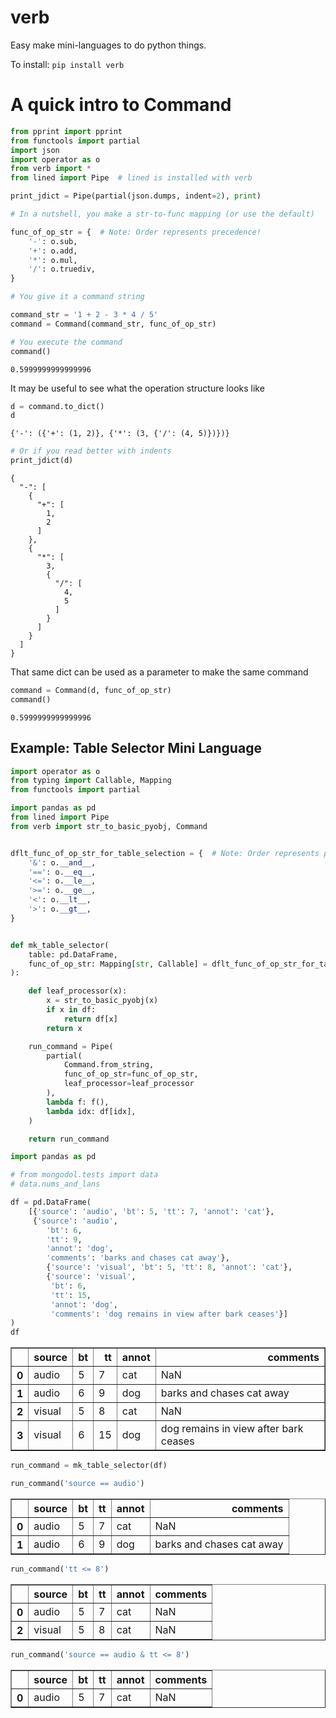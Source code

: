# verb
Easy make mini-languages to do python things.


To install:	```pip install verb```



# A quick intro to Command


```python
from pprint import pprint
from functools import partial
import json
import operator as o
from verb import *
from lined import Pipe  # lined is installed with verb

print_jdict = Pipe(partial(json.dumps, indent=2), print)
```


```python
# In a nutshell, you make a str-to-func mapping (or use the default)

func_of_op_str = {  # Note: Order represents precedence!
    '-': o.sub,
    '+': o.add,
    '*': o.mul,
    '/': o.truediv,
}

# You give it a command string

command_str = '1 + 2 - 3 * 4 / 5'
command = Command(command_str, func_of_op_str)

# You execute the command
command()
```




    0.5999999999999996



It may be useful to see what the operation structure looks like


```python
d = command.to_dict()
d
```




    {'-': ({'+': (1, 2)}, {'*': (3, {'/': (4, 5)})})}




```python
# Or if you read better with indents
print_jdict(d)
```

    {
      "-": [
        {
          "+": [
            1,
            2
          ]
        },
        {
          "*": [
            3,
            {
              "/": [
                4,
                5
              ]
            }
          ]
        }
      ]
    }


That same dict can be used as a parameter to make the same command


```python
command = Command(d, func_of_op_str)
command()
```




    0.5999999999999996



## Example: Table Selector Mini Language


```python
import operator as o
from typing import Callable, Mapping
from functools import partial

import pandas as pd
from lined import Pipe
from verb import str_to_basic_pyobj, Command


dflt_func_of_op_str_for_table_selection = {  # Note: Order represents precedence!
    '&': o.__and__,
    '==': o.__eq__,
    '<=': o.__le__,
    '>=': o.__ge__,
    '<': o.__lt__,
    '>': o.__gt__,
}


def mk_table_selector(
    table: pd.DataFrame,
    func_of_op_str: Mapping[str, Callable] = dflt_func_of_op_str_for_table_selection
):

    def leaf_processor(x):
        x = str_to_basic_pyobj(x)
        if x in df:
            return df[x]
        return x

    run_command = Pipe(
        partial(
            Command.from_string,
            func_of_op_str=func_of_op_str,
            leaf_processor=leaf_processor
        ),
        lambda f: f(),
        lambda idx: df[idx],
    )

    return run_command
```


```python
import pandas as pd

# from mongodol.tests import data
# data.nums_and_lans

df = pd.DataFrame(
    [{'source': 'audio', 'bt': 5, 'tt': 7, 'annot': 'cat'},
     {'source': 'audio',
        'bt': 6,
        'tt': 9,
        'annot': 'dog',
        'comments': 'barks and chases cat away'},
        {'source': 'visual', 'bt': 5, 'tt': 8, 'annot': 'cat'},
        {'source': 'visual',
         'bt': 6,
         'tt': 15,
         'annot': 'dog',
         'comments': 'dog remains in view after bark ceases'}]
)
df
```




<div>
<style scoped>
    .dataframe tbody tr th:only-of-type {
        vertical-align: middle;
    }

    .dataframe tbody tr th {
        vertical-align: top;
    }

    .dataframe thead th {
        text-align: right;
    }
</style>
<table border="1" class="dataframe">
  <thead>
    <tr style="text-align: right;">
      <th></th>
      <th>source</th>
      <th>bt</th>
      <th>tt</th>
      <th>annot</th>
      <th>comments</th>
    </tr>
  </thead>
  <tbody>
    <tr>
      <th>0</th>
      <td>audio</td>
      <td>5</td>
      <td>7</td>
      <td>cat</td>
      <td>NaN</td>
    </tr>
    <tr>
      <th>1</th>
      <td>audio</td>
      <td>6</td>
      <td>9</td>
      <td>dog</td>
      <td>barks and chases cat away</td>
    </tr>
    <tr>
      <th>2</th>
      <td>visual</td>
      <td>5</td>
      <td>8</td>
      <td>cat</td>
      <td>NaN</td>
    </tr>
    <tr>
      <th>3</th>
      <td>visual</td>
      <td>6</td>
      <td>15</td>
      <td>dog</td>
      <td>dog remains in view after bark ceases</td>
    </tr>
  </tbody>
</table>
</div>




```python
run_command = mk_table_selector(df)
```


```python
run_command('source == audio')
```




<div>
<style scoped>
    .dataframe tbody tr th:only-of-type {
        vertical-align: middle;
    }

    .dataframe tbody tr th {
        vertical-align: top;
    }

    .dataframe thead th {
        text-align: right;
    }
</style>
<table border="1" class="dataframe">
  <thead>
    <tr style="text-align: right;">
      <th></th>
      <th>source</th>
      <th>bt</th>
      <th>tt</th>
      <th>annot</th>
      <th>comments</th>
    </tr>
  </thead>
  <tbody>
    <tr>
      <th>0</th>
      <td>audio</td>
      <td>5</td>
      <td>7</td>
      <td>cat</td>
      <td>NaN</td>
    </tr>
    <tr>
      <th>1</th>
      <td>audio</td>
      <td>6</td>
      <td>9</td>
      <td>dog</td>
      <td>barks and chases cat away</td>
    </tr>
  </tbody>
</table>
</div>




```python
run_command('tt <= 8')
```




<div>
<style scoped>
    .dataframe tbody tr th:only-of-type {
        vertical-align: middle;
    }

    .dataframe tbody tr th {
        vertical-align: top;
    }

    .dataframe thead th {
        text-align: right;
    }
</style>
<table border="1" class="dataframe">
  <thead>
    <tr style="text-align: right;">
      <th></th>
      <th>source</th>
      <th>bt</th>
      <th>tt</th>
      <th>annot</th>
      <th>comments</th>
    </tr>
  </thead>
  <tbody>
    <tr>
      <th>0</th>
      <td>audio</td>
      <td>5</td>
      <td>7</td>
      <td>cat</td>
      <td>NaN</td>
    </tr>
    <tr>
      <th>2</th>
      <td>visual</td>
      <td>5</td>
      <td>8</td>
      <td>cat</td>
      <td>NaN</td>
    </tr>
  </tbody>
</table>
</div>




```python
run_command('source == audio & tt <= 8')
```




<div>
<style scoped>
    .dataframe tbody tr th:only-of-type {
        vertical-align: middle;
    }

    .dataframe tbody tr th {
        vertical-align: top;
    }

    .dataframe thead th {
        text-align: right;
    }
</style>
<table border="1" class="dataframe">
  <thead>
    <tr style="text-align: right;">
      <th></th>
      <th>source</th>
      <th>bt</th>
      <th>tt</th>
      <th>annot</th>
      <th>comments</th>
    </tr>
  </thead>
  <tbody>
    <tr>
      <th>0</th>
      <td>audio</td>
      <td>5</td>
      <td>7</td>
      <td>cat</td>
      <td>NaN</td>
    </tr>
  </tbody>
</table>
</div>

